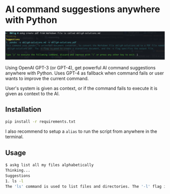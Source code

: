 # AI command suggestions anywhere with Python

![Example usage](.github/example.png)

Using OpenAI GPT-3 (or GPT-4), get powerful AI command suggestions anywhere with Python. Uses GPT-4 as fallback when command fails or user wants to improve the current command.

User's system is given as context, or if the command fails to execute it is given as context to the AI.

## Installation

  ```bash
  pip install -r requirements.txt
  ```

I also recommend to setup a `alias` to run the script from anywhere in the terminal.

## Usage

  ```bash
  $ askg list all my files alphabetically
Thinking...
Suggestions
1. ls -l
The 'ls' command is used to list files and directories. The '-l' flag is used to display the results in a long listing format, which includes additional information such as file permissions, owner, group, size, and last modified date. By default, the 'ls' command lists files alphabetically.
  ```